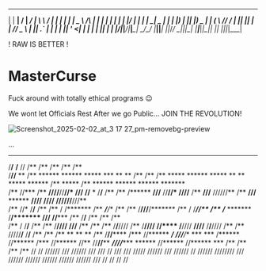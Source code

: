   ___  ___ ___  ___ ___ ___  __      _____ _    _      ___   _   ___ _  _   _    ___ _  _____   ___ ___ ___ ___ 
 |   \| __|   \/ __| __/ __| \ \    / |_ _| |  | |    | _ \ /_\ |_ _| \| | | |  |_ _| |/ | __| | __|_ _| _ | __|
 | |) | _|| |) \__ | _| (__   \ \/\/ / | || |__| |__  |   // _ \ | || .` | | |__ | || ' <| _|  | _| | ||   | _| 
 |___/|___|___/|___|___\___|   \_/\_/ |___|____|____| |_|_/_/ \_|___|_|\_| |____|___|_|\_|___| |_| |___|_|_|___|
                                                                                                                      
! RAW IS BETTER !
                                                                                                                            
# MasterCurse
Fuck around with totally ethical programs 😉

We wont let Officials Rest After we go Public...
JOIN THE REVOLUTION!


![Screenshot_2025-02-02_at_3 17 27_pm-removebg-preview](https://github.com/user-attachments/assets/a9d60a1c-d4d1-493c-b4ad-ff437ebb420b)⠀⠀




...

 ****     ****                                          **  **  **       **                                                               **              **                                                                    
/**/**   **/**                                         //  /** /**      /**                                                              /**             /**                                                                    
/**//** ** /**  ******  ******  *****        ***     ** ** /** /**      /**       *****        ******  *****  **    **  *****   ******   /**  *****      /**        ******  ******   ******  *******                            
/** //***  /** **////**//**//* **///**      //**  * /**/** /** /**      /******  **///**      //**//* **///**/**   /** **///** //////**  /** **///**  ******       **////  **////** **////**//**///**                           
/**  //*   /**/**   /** /** / /*******       /** ***/**/** /** /**      /**///**/*******       /** / /*******//** /** /*******  *******  /**/******* **///**      //***** /**   /**/**   /** /**  /**                           
/**   /    /**/**   /** /**   /**////        /****/****/** /** /**      /**  /**/**////        /**   /**////  //****  /**////  **////**  /**/**//// /**  /**       /////**/**   /**/**   /** /**  /**       **       **       **
/**        /**//****** /***   //******       ***/ ///**/** *** ***      /****** //******      /***   //******  //**   //******//******** ***//******//******       ****** //****** //******  ***  /**      /**      /**      /**
//         //  //////  ///     //////       ///    /// // /// ///       /////    //////       ///     //////    //     //////  //////// ///  //////  //////       //////   //////   //////  ///   //       //       //       // 
